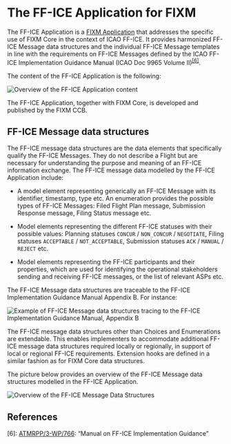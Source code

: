 # The FF-ICE Application for FIXM

The FF-ICE Application is a [FIXM Application](/general-guidance/applications)
that addresses the specific use of FIXM Core in the context of ICAO
FF-ICE. It provides harmonized FF-ICE Message data structures and the
individual FF-ICE Message templates in line with the requirements on
FF-ICE Messages defined by the ICAO FF-ICE Implementation Guidance
Manual (ICAO Doc 9965 Volume II)<sup>[[6]](#references)</sup>.

The content of the FF-ICE Application is the following:

![Overview of the FF-ICE Application content](.//media/ffice-application-library-for-fixm-01.PNG "Overview of the FF-ICE Application content")

The FF-ICE Application, together with FIXM Core, is developed and published by the FIXM CCB.

## FF-ICE Message data structures

The FF-ICE message data structures are the data elements that
specifically qualify the FF-ICE Messages. They do not describe a Flight
but are necessary for understanding the purpose and meaning of an FF-ICE
information exchange. The FF-ICE message data modelled by the FF-ICE
Application include:

- A model element representing generically an FF-ICE Message with its
  identifier, timestamp, type etc. An enumeration provides the
  possible types of FF-ICE Messages: Filed Flight Plan message,
  Submission Response message, Filing Status message etc.

- Model elements representing the different FF-ICE statuses with their
    possible values: Planning statuses `CONCUR` / `NON_CONCUR` / `NEGOTIATE`,
    Filing statuses `ACCEPTABLE` / `NOT_ACCEPTABLE`, Submission statuses
    `ACK` / `MANUAL` / `REJECT` etc.

- Model elements representing the FF-ICE participants and their
    properties, which are used for identifying the operational
    stakeholders sending and receiving FF-ICE messages, or the list of
    relevant ASPs etc.

The FF-ICE Message data structures are traceable to the FF-ICE
Implementation Guidance Manual Appendix B. For instance:

![Example of FF-ICE Message data structures tracing to the FF-ICE Implementation Guidance Manual, Appendix B](.//media/image29.png "Example of FF-ICE Message data structures tracing to the FF-ICE Implementation Guidance Manual, Appendix B")

The FF-ICE message data structures other than Choices and Enumerations are
extendable. This enables implementers to accommodate additional FF-ICE
message data structures required locally or regionally, in support of
local or regional FF-ICE requirements. Extension hooks are defined in a
similar fashion as for FIXM Core data structures.

The picture below provides an overview of the FF-ICE Message data
structures modelled in the FF-ICE Application.

![Overview of the FF-ICE Message Data Structures](.//media/image30.png "Overview of the FF-ICE Message Data Structures")

## References

[6]: [ATMRPP/3-WP/766](https://ost.eurocontrol.int/sites/FIXM/Shared%20Documents/ICAO%20ATMRPP%20inputs%20for%20FIXM/ATMRPP3_WP_766_FF-ICE1%20Implementation%20Guidance_All.pdf): “Manual on FF-ICE Implementation Guidance”
